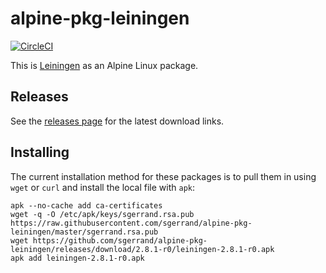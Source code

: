 # alpine-pkg-leiningen

[![CircleCI](https://circleci.com/gh/sgerrand/alpine-pkg-leiningen.svg?style=svg)](https://circleci.com/gh/sgerrand/alpine-pkg-leiningen)

This is [Leiningen][leiningen] as an Alpine Linux package.

## Releases

See the [releases page][releases] for the latest download links.

## Installing

The current installation method for these packages is to pull them in using
`wget` or `curl` and install the local file with `apk`:

    apk --no-cache add ca-certificates
    wget -q -O /etc/apk/keys/sgerrand.rsa.pub https://raw.githubusercontent.com/sgerrand/alpine-pkg-leiningen/master/sgerrand.rsa.pub
    wget https://github.com/sgerrand/alpine-pkg-leiningen/releases/download/2.8.1-r0/leiningen-2.8.1-r0.apk
    apk add leiningen-2.8.1-r0.apk

[leiningen]: https://leiningen.org
[releases]: https://github.com/sgerrand/alpine-pkg-leiningen/releases/
